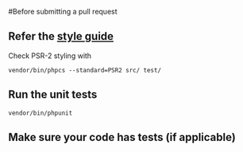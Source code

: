 #Before submitting a pull request

## Refer the [style guide](/../../wiki/Code-style) 

Check PSR-2 styling with
```
vendor/bin/phpcs --standard=PSR2 src/ test/
```

## Run the unit tests
```
vendor/bin/phpunit
```

## Make sure your code has tests (if applicable)
